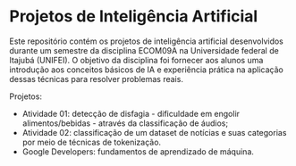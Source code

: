 # Projetos de Inteligência Artificial

Este repositório contém os projetos de inteligência artificial desenvolvidos durante um semestre da disciplina ECOM09A na Universidade federal de Itajubá (UNIFEI). O objetivo da disciplina foi fornecer aos alunos uma introdução aos conceitos básicos de IA e experiência prática na aplicação dessas técnicas para resolver problemas reais.

Projetos:

- Atividade 01: detecção de disfagia - dificuldade em engolir alimentos/bebidas - através da classificação de áudios;
- Atividade 02: classificação de um dataset de notícias e suas categorias por meio de técnicas de tokenização.
- Google Developers: fundamentos de aprendizado de máquina.
